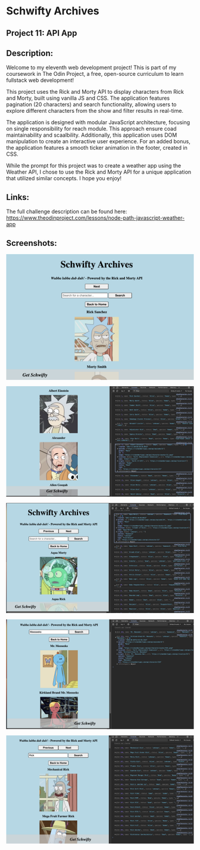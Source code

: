 # Schwifty Archives
## Project 11: API App 

## Description: 
Welcome to my eleventh web development project! This is part of my coursework in The Odin Project, a free, open-source curriculum to learn fullstack web development! 

This project uses the Rick and Morty API to display characters from Rick and Morty, built using vanilla JS and CSS. The application features pagination (20 characters) and search functionality, allowing users to explore different characters from the show and filter results in real-time. 

The application is designed with modular JavaScript architecture, focusing on single responsibility for reach module. This approach ensure coad maintainability and scaalbility. Additionally, this application uses DOM manipulation to create an interactive user experience. For an added bonus, the application features a smooth ticker animation in the footer, created in CSS. 

While the prompt for this project was to create a weather app using the Weather API, I chose to use the Rick and Morty API for a unique application that utilized similar concepts. I hope you enjoy! 

## Links:
The full challenge description can be found here: https://www.theodinproject.com/lessons/node-path-javascript-weather-app

## Screenshots: 
![Home](/screenshots/Home.png)

![Console-JSON](/screenshots/Console-JSON.png)

![Pagination](/screenshots/Pagination.png)

![Search](/screenshots/Search.png)

![Search-Paginate](/screenshots/Search-Paginate.png)
